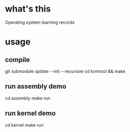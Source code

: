 # what's this
Operating system learning records

# usage
## compile
git submodule update --init --recursive
cd kvmtool && make
## run assembly demo
cd assembly
make run
## run kernel demo
cd kernel
make run
